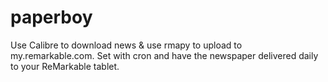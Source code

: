 # paperboy
Use Calibre to download news &amp; use rmapy to upload to my.remarkable.com.  Set with cron and have the newspaper delivered daily to your ReMarkable tablet.
